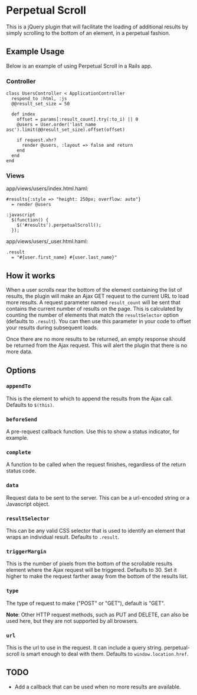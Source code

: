 # Perpetual Scroll

This is a jQuery plugin that will facilitate the loading of additional
results by simply scrolling to the bottom of an element, in a perpetual
fashion.

## Example Usage

Below is an example of using Perpetual Scroll in a Rails app.

### Controller

    class UsersController < ApplicationController
      respond_to :html, :js
      @@result_set_size = 50

      def index
        offset = params[:result_count].try(:to_i) || 0
        @users = User.order('last_name asc').limit(@@result_set_size).offset(offset)

        if request.xhr?
          render @users, :layout => false and return
        end
      end
    end

### Views

app/views/users/index.html.haml:

    #results{:style => "height: 250px; overflow: auto"}
      = render @users

    :javascript
      $(function() {
        $('#results').perpetualScroll();
      });

app/views/users/_user.html.haml:

    .result
      = "#{user.first_name} #{user.last_name}"

## How it works

When a user scrolls near the bottom of the element containing the list of
results, the plugin will make an Ajax GET request to the current URL to
load more results.  A request parameter named `result_count` will be sent that
contains the current number of results on the page.  This is calculated
by counting the number of elements that match the `resultSelector`
option (defaults to `.result`).  You can then use this parameter in your
code to offset your results during subsequent loads.

Once there are no more results to be returned, an empty response should
be returned from the Ajax request.  This will alert the plugin that
there is no more data.

## Options

### `appendTo`

This is the element to which to append the results from the Ajax call.
Defaults to `$(this)`.

### `beforeSend`

A pre-request callback function.  Use this to show a status indicator,
for example.

### `complete`

A function to be called when the request finishes, regardless of the
return status code.

### `data`

Request data to be sent to the server.  This can be a url-encoded string
or a Javascript object.

### `resultSelector`

This can be any valid CSS selector that is used to identify an element that wraps
an individual result.  Defaults to `.result`.

### `triggerMargin`

This is the number of pixels from the bottom of the scrollable results
element where the Ajax request will be triggered.  Defaults to 30.  Set
it higher to make the request farther away from the bottom of the
results list.

### `type`

The type of request to make ("POST" or "GET"), default is "GET".

**Note**: Other HTTP request methods, such as PUT and DELETE, can
also be used here, but they are not supported by all browsers.

### `url`

This is the url to use in the request.  It can include a query string.
perpetual-scroll is smart enough to deal with them.  Defaults to
`window.location.href`.


## TODO
* Add a callback that can be used when no more results are available.
